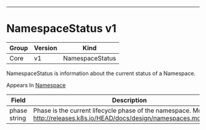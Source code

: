 

-----------
# NamespaceStatus v1



Group        | Version     | Kind
------------ | ---------- | -----------
Core | v1 | NamespaceStatus







NamespaceStatus is information about the current status of a Namespace.

<aside class="notice">
Appears In <a href="#namespace-v1">Namespace</a> </aside>

Field        | Description
------------ | -----------
phase <br /> string | Phase is the current lifecycle phase of the namespace. More info: http://releases.k8s.io/HEAD/docs/design/namespaces.md#phases






